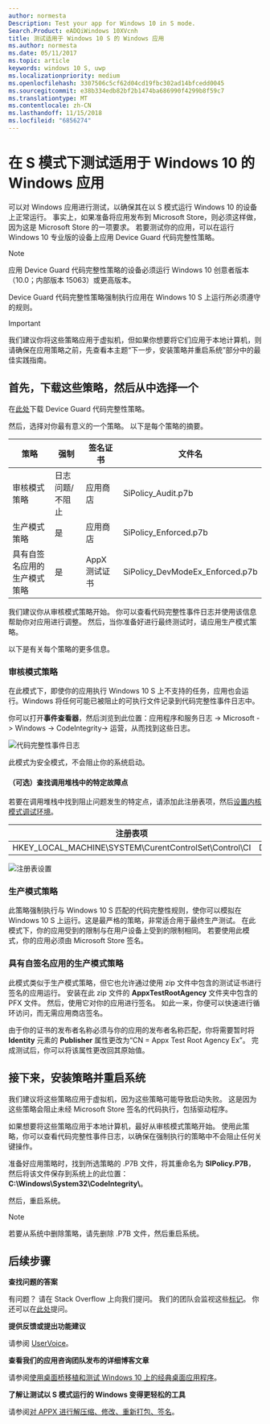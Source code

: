 ```yaml
---
author: normesta
Description: Test your app for Windows 10 in S mode.
Search.Product: eADQiWindows 10XVcnh
title: 测试适用于 Windows 10 S 的 Windows 应用
ms.author: normesta
ms.date: 05/11/2017
ms.topic: article
keywords: windows 10 S, uwp
ms.localizationpriority: medium
ms.openlocfilehash: 3307506c5cf62d04cd19fbc302ad14bfcedd0045
ms.sourcegitcommit: e38b334edb82bf2b1474ba686990f4299b8f59c7
ms.translationtype: MT
ms.contentlocale: zh-CN
ms.lasthandoff: 11/15/2018
ms.locfileid: "6856274"
---
```

# <a name="test-your-windows-app-for-windows-10-in-s-mode"></a>在 S 模式下测试适用于 Windows 10 的 Windows 应用

可以对 Windows 应用进行测试，以确保其在以 S 模式运行 Windows 10 的设备上正常运行。 事实上，如果准备将应用发布到 Microsoft Store，则必须这样做，因为这是 Microsoft Store 的一项要求。 若要测试你的应用，可以在运行 Windows 10 专业版的设备上应用 Device Guard 代码完整性策略。

> [!NOTE]
> 应用 Device Guard 代码完整性策略的设备必须运行 Windows 10 创意者版本（10.0；内部版本 15063）或更高版本。

Device Guard 代码完整性策略强制执行应用在 Windows 10 S 上运行所必须遵守的规则。

> [!IMPORTANT]
>我们建议你将这些策略应用于虚拟机，但如果你想要将它们应用于本地计算机，则请确保在应用策略之前，先查看本主题“下一步，安装策略并重启系统”部分中的最佳实践指南。

<a id="choose-policy" />

## <a name="first-download-the-policies-and-then-choose-one"></a>首先，下载这些策略，然后从中选择一个

在[此处](https://go.microsoft.com/fwlink/?linkid=849018)下载 Device Guard 代码完整性策略。

然后，选择对你最有意义的一个策略。 以下是每个策略的摘要。

|策略 |强制 |签名证书 |文件名 |
|--|--|--|--|
|审核模式策略 |日志问题/不阻止 |应用商店 |SiPolicy_Audit.p7b |
|生产模式策略 |是 |应用商店 |SiPolicy_Enforced.p7b |
|具有自签名应用的生产模式策略 |是 |AppX 测试证书  |SiPolicy_DevModeEx_Enforced.p7b |

我们建议你从审核模式策略开始。 你可以查看代码完整性事件日志并使用该信息帮助你对应用进行调整。 然后，当你准备好进行最终测试时，请应用生产模式策略。

以下是有关每个策略的更多信息。

### <a name="audit-mode-policy"></a>审核模式策略
在此模式下，即使你的应用执行 Windows 10 S 上不支持的任务，应用也会运行。Windows 将任何可能已被阻止的可执行文件记录到代码完整性事件日志中。

你可以打开**事件查看器**，然后浏览到此位置：应用程序和服务日志 -> Microsoft -> Windows -> CodeIntegrity-> 运营，从而找到这些日志。

![代码完整性事件日志](images/desktop-to-uwp/code-integrity-logs.png)

此模式为安全模式，不会阻止你的系统启动。

#### <a name="optional-find-specific-failure-points-in-the-call-stack"></a>（可选）查找调用堆栈中的特定故障点
若要在调用堆栈中找到阻止问题发生的特定点，请添加此注册表项，然后[设置内核模式调试环境](https://docs.microsoft.com/windows-hardware/drivers/debugger/getting-started-with-windbg--kernel-mode-#span-idsetupakernel-modedebuggingspanspan-idsetupakernel-modedebuggingspanspan-idsetupakernel-modedebuggingspanset-up-a-kernel-mode-debugging)。

|注册表项|名称|类型|值|
|--|---|--|--|
|HKEY_LOCAL_MACHINE\SYSTEM\CurentControlSet\Control\CI| DebugFlags |REG_DWORD | 1 |


![注册表设置](images/desktop-to-uwp/ci-debug-setting.png)

### <a name="production-mode-policy"></a>生产模式策略
此策略强制执行与 Windows 10 S 匹配的代码完整性规则，使你可以模拟在 Windows 10 S 上运行。这是最严格的策略，非常适合用于最终生产测试。 在此模式下，你的应用受到的限制与在用户设备上受到的限制相同。 若要使用此模式，你的应用必须由 Microsoft Store 签名。

### <a name="production-mode-policy-with-self-signed-apps"></a>具有自签名应用的生产模式策略
此模式类似于生产模式策略，但它也允许通过使用 zip 文件中包含的测试证书进行签名的应用运行。 安装在此 zip 文件的 **AppxTestRootAgency** 文件夹中包含的 PFX 文件。 然后，使用它对你的应用进行签名。 如此一来，你便可以快速进行循环访问，而无需应用商店签名。

由于你的证书的发布者名称必须与你的应用的发布者名称匹配，你将需要暂时将 **Identity** 元素的 **Publisher** 属性更改为“CN = Appx Test Root Agency Ex”。 完成测试后，你可以将该属性更改回其原始值。

## <a name="next-install-the-policy-and-restart-your-system"></a>接下来，安装策略并重启系统

我们建议将这些策略应用于虚拟机，因为这些策略可能导致启动失败。 这是因为这些策略会阻止未经 Microsoft Store 签名的代码执行，包括驱动程序。

如果想要将这些策略应用于本地计算机，最好从审核模式策略开始。 使用此策略，你可以查看代码完整性事件日志，以确保在强制执行的策略中不会阻止任何关键操作。

准备好应用策略时，找到所选策略的 .P7B 文件，将其重命名为 **SIPolicy.P7B**，然后将该文件保存到系统上的此位置：**C:\Windows\System32\CodeIntegrity\\**。

然后，重启系统。

>[!NOTE]
>若要从系统中删除策略，请先删除 .P7B 文件，然后重启系统。

## <a name="next-steps"></a>后续步骤

**查找问题的答案**

有问题？ 请在 Stack Overflow 上向我们提问。 我们的团队会监视这些[标记](http://stackoverflow.com/questions/tagged/project-centennial+or+desktop-bridge)。 你还可以在[此处](https://social.msdn.microsoft.com/Forums/en-US/home?filter=alltypes&sort=relevancedesc&searchTerm=%5BDesktop%20Converter%5D)提问。

**提供反馈或提出功能建议**

请参阅 [UserVoice](https://wpdev.uservoice.com/forums/110705-universal-windows-platform/category/161895-desktop-bridge-centennial)。

**查看我们的应用咨询团队发布的详细博客文章**

请参阅[使用桌面桥移植和测试 Windows 10 上的经典桌面应用程序](https://blogs.msdn.microsoft.com/appconsult/2017/06/15/porting-and-testing-your-classic-desktop-applications-on-windows-10-s-with-the-desktop-bridge/)。

**了解让测试以 S 模式运行的 Windows 变得更轻松的工具**

请参阅[对 APPX 进行解压缩、修改、重新打包、签名](https://blogs.msdn.microsoft.com/appconsult/2017/08/07/unpack-modify-repack-sign-appx/)。
